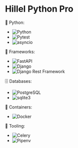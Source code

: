 # Hillel Python Pro


🐍 Python:
- ![Python](https://img.shields.io/badge/Python-blue?logo=python&logoColor=white)
- ![Pytest](https://img.shields.io/badge/Pytest-blue?logo=pytest&logoColor=white)
- ![asyncio](https://img.shields.io/badge/asyncio-yellow?logo=python&logoColor=white)

🔲 Frameworks:
- ![FastAPI](https://img.shields.io/badge/FastAPI-green?logo=fastapi&logoColor=white)
- ![Django](https://img.shields.io/badge/Django-green?logo=django&logoColor=white)
- ![Django Rest Framework](https://img.shields.io/badge/Django_Rest_Framework-red?logo=django&logoColor=white)

🗄️ Databases:
- ![PostgreSQL](https://img.shields.io/badge/PostgreSQL-blue?logo=postgresql&logoColor=white)
- ![sqlite3](https://img.shields.io/badge/sqlite3-blue?logo=sqlite&logoColor=white)

🐳 Containers:
- ![Docker](https://img.shields.io/badge/Docker-blue?logo=docker&logoColor=white)

🔧 Tooling:
- ![Celery](https://img.shields.io/badge/Celery-green?logo=celery&logoColor=white)
- ![Pipenv](https://img.shields.io/badge/Pipenv-brown?logo=pypi&logoColor=white)

